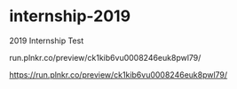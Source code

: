 # internship-2019
2019 Internship Test


run.plnkr.co/preview/ck1kib6vu0008246euk8pwl79/

https://run.plnkr.co/preview/ck1kib6vu0008246euk8pwl79/
